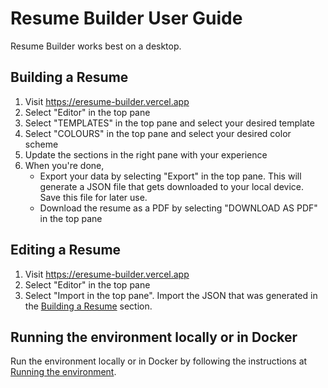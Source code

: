 # Resume Builder User Guide

Resume Builder works best on a desktop.

## Building a Resume

1. Visit https://eresume-builder.vercel.app
1. Select "Editor" in the top pane
1. Select "TEMPLATES" in the top pane and select your desired template
1. Select "COLOURS" in the top pane and select your desired color scheme
1. Update the sections in the right pane with your experience
1. When you're done, 
    - Export your data by selecting "Export" in the top pane. This will generate a JSON file that gets downloaded to your local device. Save this file for later use.
    - Download the resume as a PDF by selecting "DOWNLOAD AS PDF" in the top pane

## Editing a Resume
1. Visit https://eresume-builder.vercel.app
1. Select "Editor" in the top pane
1. Select "Import in the top pane". Import the JSON that was generated in the [Building a Resume](#building-a-resume) section.


## Running the environment locally or in Docker

Run the environment locally or in Docker by following the instructions at [Running the environment](RUN_ENVIRONMENT.MD).